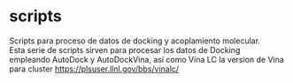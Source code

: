 # scripts
Scripts para proceso de datos de docking y acoplamiento molecular. <br>
Esta serie de scripts sirven para procesar los datos de Docking <br>
empleando AutoDock y AutoDockVina, así como Vina LC la version de Vina para cluster https://plsuser.llnl.gov/bbs/vinalc/
